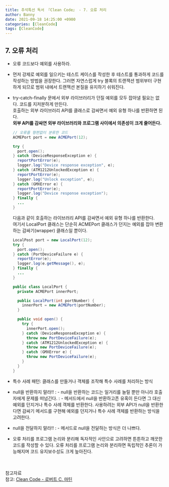 ```yaml
---
title: 추석특선 독서 『Clean Code』 - 7. 오류 처리
author: Banny
date: 2021-09-18 14:25:00 +0900
categories: [CleanCode]
tags: [CleanCode]
---
```


## 7. 오류 처리

- 오류 코드보다 예외를 사용하라.

- 먼저 강제로 예외를 일으키는 테스트 케이스를 작성한 후 테스트를 통과하게 코드를 작성하는 방법을 권장한다. 그러면 자연스럽게 try 블록의 트랜잭션 범위부터 구현하게 되므로 범위 내에서 트랜잭션 본질을 유지하기 쉬워진다.

- try-catch-finally 문에서 외부 라이브러리가 던질 예외를 모두 잡아낼 필요는 없다. 코드를 지저분하게 만든다.<br>
  호출하는 외부 라이브러리 API를 클래스로 감싸면서 예외 유형 하나를 반환하면 된다.<br>
  <strong>외부 API를 감싸연 외부 라이브러리와 프로그램 사이에서 의존성이 크게 줄어든다.</strong>

  ```java
  // 오류를 형편없이 분류한 코드
  ACMEPort port = new ACMEPort(12);

  try {
    port.open();
  } catch (DeviceResponseException e) {
    reportPortError(e);
    logger.log("Device response exception", e);
  } catch (ATM1212UnlockedException e) {
    reportPortError(e);
    logger.log("Unlock exception", e);
  } catch (GMXError e) {
    reportPortError(e);
    logger.log("Device response exception");
  } finally {
    ...
  }
  ```

  다음과 같이 호출하는 라이브러리 API를 감싸면서 예외 유형 하나를 반환한다.<br>
  여기서 LocalPort 클래스는 단순히 ACMEPort 클래스가 던지는 예외를 잡아 변환하는 감싸기(wrapper) 클래스일 뿐이다.

  ```java
  LocalPost port = new LocalPort(12);
  try {
    port.open();
  } catch (PortDeviceFailure e) {
    reportError(e);
    logger.log(e.getMessage(), e);
  } finally {
    ...
  }

  public class LocalPort {
    private ACMEPort innerPort;

    public LocalPort(int portNumber) {
      innerPort = new ACMEPort(portNumber);
    }

    public void open() {
      try {
        innerPort.open();
      } catch (DeviceResponseException e) {
        throw new PortDeviceFailure(e);
      } catch (ATM1212UnlockedException e) {
        throw new PortDeviceFailure(e);
      } catch (GMXError e) {
        throw new PortDeviceFailure(e);
      }
    }
  }
  ```

- 특수 사례 패턴: 클래스를 만들거나 객체를 조작해 특수 사례를 처리하는 방식

- null을 반환하지 말라!!
  : - null을 반환하는 코드는 일거리를 늘릴 뿐만 아니라 호출자에게 문제를 떠넘긴다.
  : - 메서드에서 null을 반환하고픈 유혹이 든다면 그 대신 예외를 던지거나 특수 사례 객체를 반환한다. 사용하려는 외부 API가 null을 반환한다면 감싸기 메서드를 구현해 예외를 던지거나 특수 사례 객체를 반환하는 방식을 고려한다.

- null을 전달하지 말라!!
  : - 메서드로 null을 전달하는 방식은 더 나쁘다.

- 오류 처리를 프로그램 논리와 분리해 독자적인 사안으로 고려하면 튼튼하고 깨끗한 코드를 작성할 수 있다. 오류 처리를 프로그램 논리와 분리하면 독립적인 추론이 가능해지며 코드 유지보수성도 크게 높아진다.

<br>
<br>
참고자료<br>
참고: <a href="http://www.yes24.com/Product/Goods/59626179">Clean Code - 로버트 C. 마틴</a>
